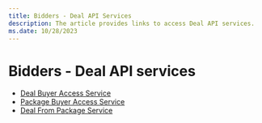 ```yaml
---
title: Bidders - Deal API Services
description: The article provides links to access Deal API services.
ms.date: 10/28/2023
---
```


# Bidders - Deal API services

- [Deal Buyer Access Service](deal-buyer-access-service.md)
- [Package Buyer Access Service](package-buyer-access-service.md)
- [Deal From Package Service](deal-from-package-service.md)
